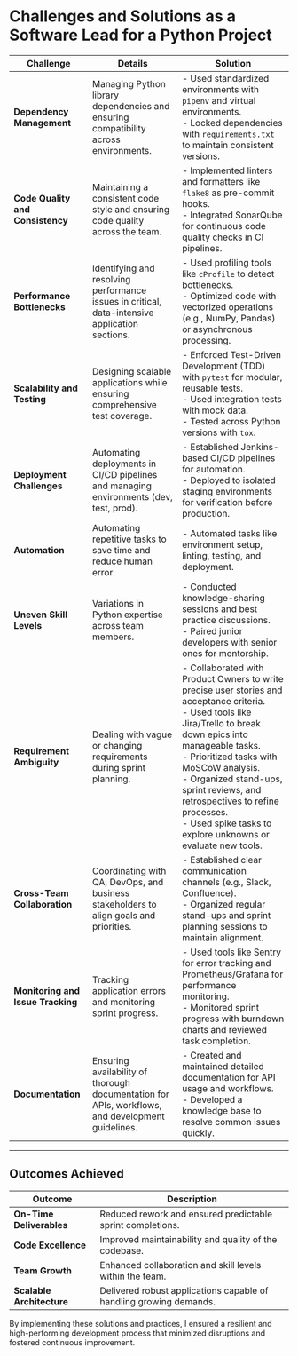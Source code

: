 # Challenges and Solutions as a Software Lead for a Python Project

| **Challenge**               | **Details**                                                                                                                                                                   | **Solution**                                                                                                                                                                                                                                                                                                                                                             |
|-----------------------------|-----------------------------------------------------------------------------------------------------------------------------------------------------------------------------|-------------------------------------------------------------------------------------------------------------------------------------------------------------------------------------------------------------------------------------------------------------------------------------------------------------------------------------------------------------------------|
| **Dependency Management**   | Managing Python library dependencies and ensuring compatibility across environments.                                                                                        | - Used standardized environments with `pipenv` and virtual environments.<br>- Locked dependencies with `requirements.txt` to maintain consistent versions.                                                                                                                                                                                                              |
| **Code Quality and Consistency** | Maintaining a consistent code style and ensuring code quality across the team.                                                                                             | - Implemented linters and formatters like `flake8` as pre-commit hooks.<br>- Integrated SonarQube for continuous code quality checks in CI pipelines.                                                                                                                                                                                                                     |
| **Performance Bottlenecks** | Identifying and resolving performance issues in critical, data-intensive application sections.                                                                              | - Used profiling tools like `cProfile` to detect bottlenecks.<br>- Optimized code with vectorized operations (e.g., NumPy, Pandas) or asynchronous processing.                                                                                                                                                                                                            |
| **Scalability and Testing** | Designing scalable applications while ensuring comprehensive test coverage.                                                                                                  | - Enforced Test-Driven Development (TDD) with `pytest` for modular, reusable tests.<br>- Used integration tests with mock data.<br>- Tested across Python versions with `tox`.                                                                                                                                                                                           |
| **Deployment Challenges**   | Automating deployments in CI/CD pipelines and managing environments (dev, test, prod).                                                                                      | - Established Jenkins-based CI/CD pipelines for automation.<br>- Deployed to isolated staging environments for verification before production.                                                                                                                                                                                                                          |
| **Automation**              | Automating repetitive tasks to save time and reduce human error.                                                                                                           | - Automated tasks like environment setup, linting, testing, and deployment.                                                                                                                                                                                                                                                                                             |
| **Uneven Skill Levels**     | Variations in Python expertise across team members.                                                                                                                        | - Conducted knowledge-sharing sessions and best practice discussions.<br>- Paired junior developers with senior ones for mentorship.                                                                                                                                                                                                                                     |
| **Requirement Ambiguity**   | Dealing with vague or changing requirements during sprint planning.                                                                                                        | - Collaborated with Product Owners to write precise user stories and acceptance criteria.<br>- Used tools like Jira/Trello to break down epics into manageable tasks.<br>- Prioritized tasks with MoSCoW analysis.<br>- Organized stand-ups, sprint reviews, and retrospectives to refine processes.<br>- Used spike tasks to explore unknowns or evaluate new tools.                                              |
| **Cross-Team Collaboration**| Coordinating with QA, DevOps, and business stakeholders to align goals and priorities.                                                                                      | - Established clear communication channels (e.g., Slack, Confluence).<br>- Organized regular stand-ups and sprint planning sessions to maintain alignment.                                                                                                                                                                                                              |
| **Monitoring and Issue Tracking** | Tracking application errors and monitoring sprint progress.                                                                                                            | - Used tools like Sentry for error tracking and Prometheus/Grafana for performance monitoring.<br>- Monitored sprint progress with burndown charts and reviewed task completion.                                                                                                                                                                                         |
| **Documentation**           | Ensuring availability of thorough documentation for APIs, workflows, and development guidelines.                                                                            | - Created and maintained detailed documentation for API usage and workflows.<br>- Developed a knowledge base to resolve common issues quickly.                                                                                                                                                                                                                          |

---

## Outcomes Achieved

| **Outcome**              | **Description**                                                                                                                                   |
|--------------------------|---------------------------------------------------------------------------------------------------------------------------------------------------|
| **On-Time Deliverables** | Reduced rework and ensured predictable sprint completions.                                                                                     |
| **Code Excellence**      | Improved maintainability and quality of the codebase.                                                                                          |
| **Team Growth**          | Enhanced collaboration and skill levels within the team.                                                                                        |
| **Scalable Architecture**| Delivered robust applications capable of handling growing demands.                                                                              |

By implementing these solutions and practices, I ensured a resilient and high-performing development process that minimized disruptions and fostered continuous improvement.
